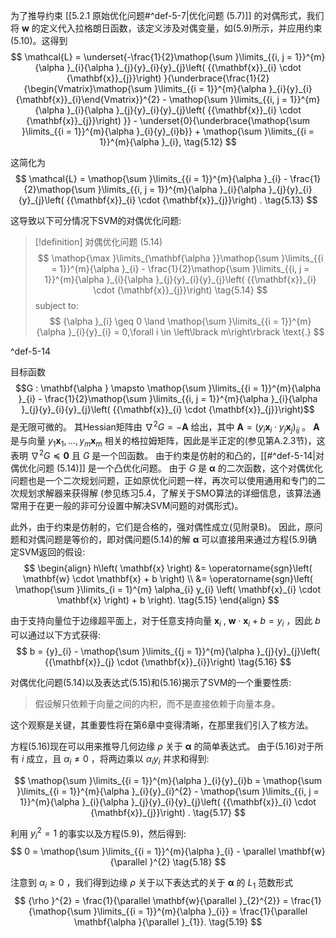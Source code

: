 为了推导约束 [[5.2.1 原始优化问题#^def-5-7|优化问题 (5.7)]] 的对偶形式，我们将 $\mathbf{w}$ 的定义代入拉格朗日函数，该定义涉及对偶变量，如(5.9)所示，并应用约束(5.10)。这得到
$$
\mathcal{L} = \underset{-\frac{1}{2}\mathop{\sum }\limits_{{i, j = 1}}^{m}{\alpha }_{i}{\alpha }_{j}{y}_{i}{y}_{j}\left( {{\mathbf{x}}_{i} \cdot {\mathbf{x}}_{j}}\right) }{\underbrace{\frac{1}{2}{\begin{Vmatrix}\mathop{\sum }\limits_{{i = 1}}^{m}{\alpha }_{i}{y}_{i}{\mathbf{x}}_{i}\end{Vmatrix}}^{2} - \mathop{\sum }\limits_{{i, j = 1}}^{m}{\alpha }_{i}{\alpha }_{j}{y}_{i}{y}_{j}\left( {{\mathbf{x}}_{i} \cdot {\mathbf{x}}_{j}}\right) }} - \underset{0}{\underbrace{\mathop{\sum }\limits_{{i = 1}}^{m}{\alpha }_{i}{y}_{i}b}} + \mathop{\sum }\limits_{{i = 1}}^{m}{\alpha }_{i}, \tag{5.12}
$$

这简化为
$$
\mathcal{L} = \mathop{\sum }\limits_{{i = 1}}^{m}{\alpha }_{i} - \frac{1}{2}\mathop{\sum }\limits_{{i, j = 1}}^{m}{\alpha }_{i}{\alpha }_{j}{y}_{i}{y}_{j}\left( {{\mathbf{x}}_{i} \cdot {\mathbf{x}}_{j}}\right) . \tag{5.13}
$$

这导致以下可分情况下SVM的对偶优化问题:

> [!definition] 对偶优化问题 (5.14)
> $$
> \mathop{\max }\limits_{\mathbf{\alpha }}\mathop{\sum }\limits_{{i = 1}}^{m}{\alpha }_{i} - \frac{1}{2}\mathop{\sum }\limits_{{i, j = 1}}^{m}{\alpha }_{i}{\alpha }_{j}{y}_{i}{y}_{j}\left( {{\mathbf{x}}_{i} \cdot {\mathbf{x}}_{j}}\right) \tag{5.14}
> $$
> subject to:
> $$
> {\alpha }_{i} \geq 0 \land \mathop{\sum }\limits_{{i = 1}}^{m}{\alpha }_{i}{y}_{i} = 0,\forall i \in \left\lbrack m\right\rbrack \text{.}
> $$

^def-5-14

目标函数 $$G : \mathbf{\alpha } \mapsto \mathop{\sum }\limits_{{i = 1}}^{m}{\alpha }_{i} - \frac{1}{2}\mathop{\sum }\limits_{{i, j = 1}}^{m}{\alpha }_{i}{\alpha }_{j}{y}_{i}{y}_{j}\left( {{\mathbf{x}}_{i} \cdot {\mathbf{x}}_{j}}\right)$$是无限可微的。
其Hessian矩阵由 ${\nabla }^{2}G = - \mathbf{A}$ 给出，其中 $\mathbf{A} = {\left( {y}_{i}{\mathbf{x}}_{i} \cdot {y}_{j}{\mathbf{x}}_{j}\right) }_{ij}$ 。 
$\mathbf{A}$ 是与向量 ${y}_{1}{\mathbf{x}}_{1},\ldots ,{y}_{m}{\mathbf{x}}_{m}$ 相关的格拉姆矩阵，因此是半正定的(参见第A.2.3节)，这表明 ${\nabla }^{2}G \preccurlyeq \mathbf{0}$ 且 $G$ 是一个凹函数。
由于约束是仿射的和凸的，[[#^def-5-14|对偶优化问题 (5.14)]] 是一个凸优化问题。
由于 $G$ 是 $\mathbf{\alpha }$ 的二次函数，这个对偶优化问题也是一个二次规划问题，正如原优化问题一样，再次可以使用通用和专门的二次规划求解器来获得解
(参见练习5.4，了解关于SMO算法的详细信息，该算法通常用于在更一般的非可分设置中解决SVM问题的对偶形式)。

此外，由于约束是仿射的，它们是合格的，强对偶性成立(见附录B)。
因此，原问题和对偶问题是等价的，即对偶问题(5.14)的解 $\mathbf{\alpha }$ 可以直接用来通过方程(5.9)确定SVM返回的假设:
$$
\begin{align}
h\left( \mathbf{x} \right) 
&= \operatorname{sgn}\left( \mathbf{w} \cdot \mathbf{x} + b \right) \\
&= \operatorname{sgn}\left( \mathop{\sum }\limits_{i = 1}^{m} \alpha_{i} y_{i} \left( \mathbf{x}_{i} \cdot \mathbf{x} \right) + b \right). \tag{5.15}
\end{align}
$$

由于支持向量位于边缘超平面上，对于任意支持向量 ${\mathbf{x}}_{i}$ , $\mathbf{w} \cdot {\mathbf{x}}_{i} + b = {y}_{i}$ ，因此 $b$ 可以通过以下方式获得:
$$
b = {y}_{i} - \mathop{\sum }\limits_{{j = 1}}^{m}{\alpha }_{j}{y}_{j}\left( {{\mathbf{x}}_{j} \cdot {\mathbf{x}}_{i}}\right) \tag{5.16}
$$

对偶优化问题(5.14)以及表达式(5.15)和(5.16)揭示了SVM的一个重要性质:
> 假设解只依赖于向量之间的内积，而不是直接依赖于向量本身。

这个观察是关键，其重要性将在第6章中变得清晰，在那里我们引入了核方法。

方程(5.16)现在可以用来推导几何边缘 $\rho$ 关于 $\mathbf{\alpha }$ 的简单表达式。
由于(5.16)对于所有 $i$ 成立，且 ${\alpha }_{i} \neq 0$ ，将两边乘以 ${\alpha }_{i}{y}_{i}$ 并求和得到:

$$
\mathop{\sum }\limits_{{i = 1}}^{m}{\alpha }_{i}{y}_{i}b = \mathop{\sum }\limits_{{i = 1}}^{m}{\alpha }_{i}{y}_{i}^{2} - \mathop{\sum }\limits_{{i, j = 1}}^{m}{\alpha }_{i}{\alpha }_{j}{y}_{i}{y}_{j}\left( {{\mathbf{x}}_{i} \cdot {\mathbf{x}}_{j}}\right) . \tag{5.17}
$$

利用 ${y}_{i}^{2} = 1$ 的事实以及方程(5.9)，然后得到:
$$
0 = \mathop{\sum }\limits_{{i = 1}}^{m}{\alpha }_{i} - \parallel \mathbf{w}{\parallel }^{2} \tag{5.18}
$$

注意到 ${\alpha }_{i} \geq 0$ ，我们得到边缘 $\rho$ 关于以下表达式的关于 $\mathbf{\alpha }$ 的 ${L}_{1}$ 范数形式
$$
{\rho }^{2} = \frac{1}{\parallel \mathbf{w}{\parallel }_{2}^{2}} = \frac{1}{\mathop{\sum }\limits_{{i = 1}}^{m}{\alpha }_{i}} = \frac{1}{\parallel \mathbf{\alpha }{\parallel }_{1}}. \tag{5.19}
$$